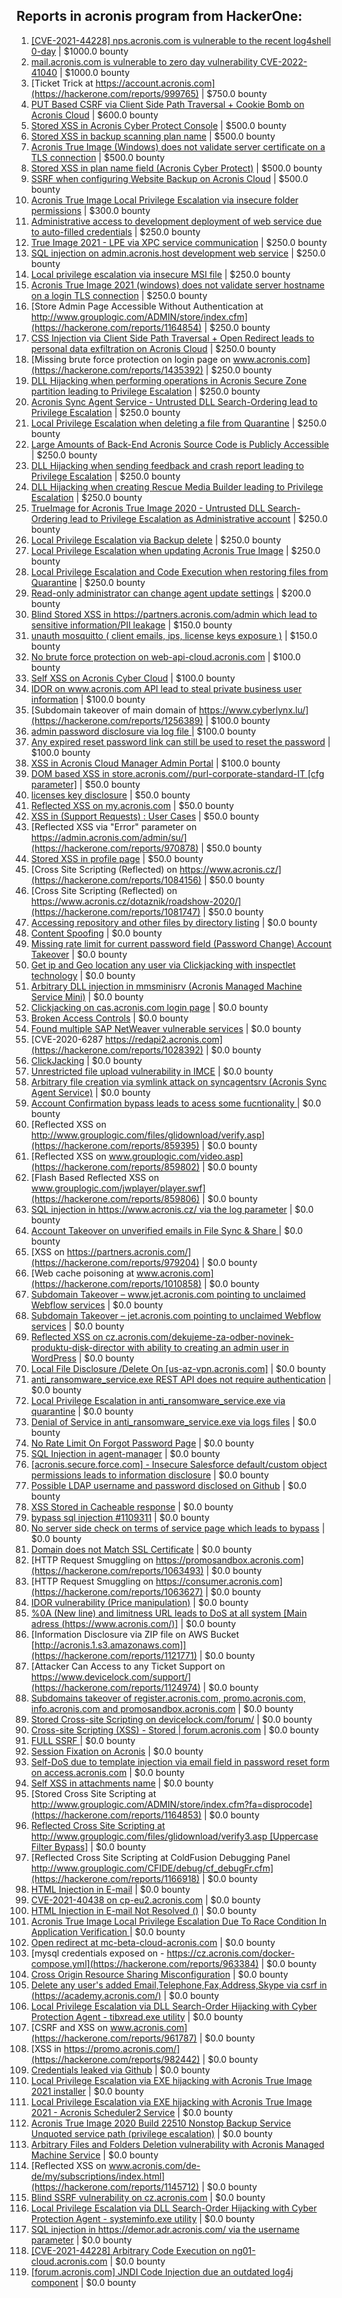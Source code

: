 ## Reports in acronis program from HackerOne:
1. [[CVE-2021-44228] nps.acronis.com is vulnerable to the recent log4shell 0-day](https://hackerone.com/reports/1425474) | $1000.0 bounty
2. [ mail.acronis.com is vulnerable to zero day vulnerability CVE-2022-41040](https://hackerone.com/reports/1719719) | $1000.0 bounty
3. [Ticket Trick at https://account.acronis.com](https://hackerone.com/reports/999765) | $750.0 bounty
4. [PUT Based CSRF via Client Side Path Traversal + Cookie Bomb on Acronis Cloud](https://hackerone.com/reports/1860380) | $600.0 bounty
5. [Stored XSS in Acronis Cyber Protect Console](https://hackerone.com/reports/1064095) | $500.0 bounty
6. [Stored XSS in backup scanning plan name](https://hackerone.com/reports/961046) | $500.0 bounty
7. [Acronis True Image  (Windows) does not validate server certificate on a TLS connection](https://hackerone.com/reports/1056144) | $500.0 bounty
8. [Stored XSS in plan name field (Acronis Cyber Protect)](https://hackerone.com/reports/1940788) | $500.0 bounty
9. [SSRF when configuring Website Backup on Acronis Cloud](https://hackerone.com/reports/1072873) | $500.0 bounty
10. [Acronis True Image Local Privilege Escalation via insecure folder permissions](https://hackerone.com/reports/908162) | $300.0 bounty
11. [Administrative access to development deployment of web service due to auto-filled credentials](https://hackerone.com/reports/923022) | $250.0 bounty
12. [True Image 2021 - LPE via XPC service communication](https://hackerone.com/reports/966494) | $250.0 bounty
13. [SQL injection on admin.acronis.host development web service](https://hackerone.com/reports/923020) | $250.0 bounty
14. [Local privilege escalation via insecure MSI file](https://hackerone.com/reports/1071832) | $250.0 bounty
15. [Acronis True Image 2021 (windows) does not validate server hostname on a login TLS connection](https://hackerone.com/reports/1070533) | $250.0 bounty
16. [Store Admin Page Accessible Without Authentication at http://www.grouplogic.com/ADMIN/store/index.cfm](https://hackerone.com/reports/1164854) | $250.0 bounty
17. [CSS Injection via Client Side Path Traversal + Open Redirect leads to personal data exfiltration on Acronis Cloud](https://hackerone.com/reports/1245165) | $250.0 bounty
18. [Missing brute force protection on login page on www.acronis.com](https://hackerone.com/reports/1435392) | $250.0 bounty
19. [DLL Hijacking when performing operations in Acronis Secure Zone partition leading to Privilege Escalation](https://hackerone.com/reports/1004740) | $250.0 bounty
20. [Acronis Sync Agent Service - Untrusted DLL Search-Ordering lead to Privilege Escalation](https://hackerone.com/reports/924493) | $250.0 bounty
21. [Local Privilege Escalation when deleting a file from Quarantine](https://hackerone.com/reports/983363) | $250.0 bounty
22. [Large Amounts of Back-End Acronis Source Code is Publicly Accessible](https://hackerone.com/reports/1008364) | $250.0 bounty
23. [DLL Hijacking when sending feedback and crash report leading to Privilege Escalation](https://hackerone.com/reports/1008427) | $250.0 bounty
24. [DLL Hijacking when creating Rescue Media Builder leading to Privilege Escalation](https://hackerone.com/reports/1010552) | $250.0 bounty
25. [TrueImage for Acronis True Image 2020 - Untrusted DLL Search-Ordering lead to Privilege Escalation as Administrative account](https://hackerone.com/reports/959017) | $250.0 bounty
26. [Local Privilege Escalation via Backup delete](https://hackerone.com/reports/1003007) | $250.0 bounty
27. [Local Privilege Escalation when updating Acronis True Image](https://hackerone.com/reports/1075449) | $250.0 bounty
28. [Local Privilege Escalation and Code Execution when restoring files from Quarantine](https://hackerone.com/reports/980500) | $250.0 bounty
29. [Read-only administrator can change agent update settings](https://hackerone.com/reports/1538004) | $200.0 bounty
30. [Blind Stored XSS in https://partners.acronis.com/admin which lead to sensitive information/PII leakage](https://hackerone.com/reports/1028820) | $150.0 bounty
31. [unauth mosquitto ( client emails, ips, license keys exposure )](https://hackerone.com/reports/1578574) | $150.0 bounty
32. [No brute force protection on web-api-cloud.acronis.com](https://hackerone.com/reports/972045) | $100.0 bounty
33. [Self XSS on Acronis Cyber Cloud](https://hackerone.com/reports/957229) | $100.0 bounty
34. [IDOR on www.acronis.com API lead to steal private business user information](https://hackerone.com/reports/1182465) | $100.0 bounty
35. [Subdomain takeover of main domain of https://www.cyberlynx.lu/](https://hackerone.com/reports/1256389) | $100.0 bounty
36. [admin password disclosure via log file ](https://hackerone.com/reports/1121972) | $100.0 bounty
37. [Any expired reset password link can still be used to reset the password](https://hackerone.com/reports/1615790) | $100.0 bounty
38. [XSS in Acronis Cloud Manager Admin Portal](https://hackerone.com/reports/1388788) | $100.0 bounty
39. [DOM based XSS in store.acronis.com/<id>/purl-corporate-standard-IT [cfg parameter]](https://hackerone.com/reports/968690) | $50.0 bounty
40. [licenses key disclosure](https://hackerone.com/reports/1079630) | $50.0 bounty
41. [Reflected XSS on my.acronis.com](https://hackerone.com/reports/1168962) | $50.0 bounty
42. [XSS in (Support Requests) : User Cases](https://hackerone.com/reports/961226) | $50.0 bounty
43. [Reflected XSS via "Error" parameter on https://admin.acronis.com/admin/su/](https://hackerone.com/reports/970878) | $50.0 bounty
44. [Stored XSS in profile page](https://hackerone.com/reports/1084183) | $50.0 bounty
45. [Cross Site Scripting (Reflected) on https://www.acronis.cz/](https://hackerone.com/reports/1084156) | $50.0 bounty
46. [Cross Site Scripting (Reflected) on https://www.acronis.cz/dotaznik/roadshow-2020/](https://hackerone.com/reports/1081747) | $50.0 bounty
47. [Accessing repository and other files  by directory listing](https://hackerone.com/reports/798767) | $0.0 bounty
48. [Content Spoofing](https://hackerone.com/reports/841630) | $0.0 bounty
49. [Missing rate limit for current password field (Password Change) Account Takeover](https://hackerone.com/reports/827484) | $0.0 bounty
50. [Get ip and Geo location any user via Clickjacking with inspectlet technology](https://hackerone.com/reports/998555) | $0.0 bounty
51. [Arbitrary DLL injection in mmsminisrv (Acronis Managed Machine Service Mini)](https://hackerone.com/reports/944735) | $0.0 bounty
52. [Clickjacking on cas.acronis.com login page](https://hackerone.com/reports/971234) | $0.0 bounty
53. [Broken Access Controls](https://hackerone.com/reports/833735) | $0.0 bounty
54. [Found multiple SAP NetWeaver vulnerable services](https://hackerone.com/reports/1103212) | $0.0 bounty
55. [CVE-2020-6287  https://redapi2.acronis.com](https://hackerone.com/reports/1028392) | $0.0 bounty
56. [ClickJacking](https://hackerone.com/reports/947690) | $0.0 bounty
57. [Unrestricted file upload vulnerability in IMCE](https://hackerone.com/reports/1121317) | $0.0 bounty
58. [Arbitrary file creation via symlink attack on syncagentsrv (Acronis Sync Agent Service)](https://hackerone.com/reports/945122) | $0.0 bounty
59. [Account Confirmation bypass leads to acess some fucntionality ](https://hackerone.com/reports/1121132) | $0.0 bounty
60. [Reflected XSS on http://www.grouplogic.com/files/glidownload/verify.asp](https://hackerone.com/reports/859395) | $0.0 bounty
61. [Reflected XSS on www.grouplogic.com/video.asp](https://hackerone.com/reports/859802) | $0.0 bounty
62. [Flash Based Reflected XSS on www.grouplogic.com/jwplayer/player.swf](https://hackerone.com/reports/859806) | $0.0 bounty
63. [SQL injection in  https://www.acronis.cz/ via the log parameter](https://hackerone.com/reports/1109311) | $0.0 bounty
64. [ Account Takeover on unverified emails in File Sync & Share ](https://hackerone.com/reports/906790) | $0.0 bounty
65. [XSS on https://partners.acronis.com/](https://hackerone.com/reports/979204) | $0.0 bounty
66. [Web cache poisoning at www.acronis.com](https://hackerone.com/reports/1010858) | $0.0 bounty
67. [Subdomain Takeover – www.jet.acronis.com pointing to unclaimed Webflow services](https://hackerone.com/reports/953719) | $0.0 bounty
68. [Subdomain Takeover – jet.acronis.com pointing to unclaimed Webflow services](https://hackerone.com/reports/952166) | $0.0 bounty
69. [Reflected XSS on cz.acronis.com/dekujeme-za-odber-novinek-produktu-disk-director with ability to creating an admin user in WordPress](https://hackerone.com/reports/935503) | $0.0 bounty
70. [Local File Disclosure /Delete On [us-az-vpn.acronis.com]](https://hackerone.com/reports/924407) | $0.0 bounty
71. [anti_ransomware_service.exe REST API does not require authentication](https://hackerone.com/reports/858608) | $0.0 bounty
72. [Local Privilege Escalation in anti_ransomware_service.exe via quarantine](https://hackerone.com/reports/858598) | $0.0 bounty
73. [Denial of Service in anti_ransomware_service.exe via logs files](https://hackerone.com/reports/858603) | $0.0 bounty
74. [No Rate Limit On Forgot Password Page](https://hackerone.com/reports/1245529) | $0.0 bounty
75. [SQL Injection in agent-manager](https://hackerone.com/reports/962889) | $0.0 bounty
76. [[acronis.secure.force.com] - Insecure Salesforce default/custom object permissions leads to information disclosure](https://hackerone.com/reports/1023572) | $0.0 bounty
77. [Possible LDAP username and password disclosed on Github](https://hackerone.com/reports/1004412) | $0.0 bounty
78. [XSS Stored in Cacheable  response](https://hackerone.com/reports/1011093) | $0.0 bounty
79. [bypass sql injection #1109311](https://hackerone.com/reports/1224660) | $0.0 bounty
80. [No server side check on terms of service page which leads to bypass](https://hackerone.com/reports/1338256) | $0.0 bounty
81. [Domain does not Match SSL Certificate](https://hackerone.com/reports/1341142) | $0.0 bounty
82. [HTTP Request Smuggling on https://promosandbox.acronis.com](https://hackerone.com/reports/1063493) | $0.0 bounty
83. [HTTP Request Smuggling on https://consumer.acronis.com](https://hackerone.com/reports/1063627) | $0.0 bounty
84. [IDOR vulnerability (Price manipulation)](https://hackerone.com/reports/1403176) | $0.0 bounty
85. [%0A (New line) and limitness URL leads to DoS at all system [Main adress (https://www.acronis.com/)]](https://hackerone.com/reports/1382448) | $0.0 bounty
86. [Information Disclosure via ZIP file on AWS Bucket [http://acronis.1.s3.amazonaws.com]](https://hackerone.com/reports/1121771) | $0.0 bounty
87. [Attacker Can Access to any Ticket Support on https://www.devicelock.com/support/](https://hackerone.com/reports/1124974) | $0.0 bounty
88. [Subdomains takeover of  register.acronis.com, promo.acronis.com, info.acronis.com and promosandbox.acronis.com](https://hackerone.com/reports/1018790) | $0.0 bounty
89. [Stored Cross-site Scripting on devicelock.com/forum/](https://hackerone.com/reports/1122513) | $0.0 bounty
90. [Cross-site Scripting (XSS) - Stored | forum.acronis.com](https://hackerone.com/reports/1161241) | $0.0 bounty
91. [FULL SSRF ](https://hackerone.com/reports/1241149) | $0.0 bounty
92. [Session Fixation on Acronis](https://hackerone.com/reports/1486341) | $0.0 bounty
93. [Self-DoS due to template injection via email field in password reset form on access.acronis.com](https://hackerone.com/reports/1265344) | $0.0 bounty
94. [Self XSS in attachments name](https://hackerone.com/reports/1536901) | $0.0 bounty
95. [Stored Cross Site Scripting at http://www.grouplogic.com/ADMIN/store/index.cfm?fa=disprocode](https://hackerone.com/reports/1164853) | $0.0 bounty
96. [Reflected Cross Site Scripting at http://www.grouplogic.com/files/glidownload/verify3.asp [Uppercase Filter Bypass]](https://hackerone.com/reports/1167034) | $0.0 bounty
97. [Reflected Cross Site Scripting at  ColdFusion Debugging Panel  http://www.grouplogic.com/CFIDE/debug/cf_debugFr.cfm](https://hackerone.com/reports/1166918) | $0.0 bounty
98. [HTML Injection in E-mail](https://hackerone.com/reports/1536899) | $0.0 bounty
99. [CVE-2021-40438 on cp-eu2.acronis.com](https://hackerone.com/reports/1370731) | $0.0 bounty
100. [HTML Injection in E-mail Not Resolved ()](https://hackerone.com/reports/1600720) | $0.0 bounty
101. [Acronis True Image Local Privilege Escalation Due To Race Condition In Application Verification ](https://hackerone.com/reports/1251464) | $0.0 bounty
102. [Open redirect at mc-beta-cloud-acronis.com](https://hackerone.com/reports/846389) | $0.0 bounty
103. [mysql credentials exposed on - https://cz.acronis.com/docker-compose.yml](https://hackerone.com/reports/963384) | $0.0 bounty
104. [Cross Origin Resource Sharing Misconfiguration](https://hackerone.com/reports/958459) | $0.0 bounty
105. [Delete any user's added Email,Telephone,Fax,Address,Skype via csrf in (https://academy.acronis.com/)](https://hackerone.com/reports/709537) | $0.0 bounty
106. [Local Privilege Escalation via DLL Search-Order Hijacking with Cyber Protection Agent - tibxread.exe utility](https://hackerone.com/reports/963103) | $0.0 bounty
107. [CSRF and XSS on www.acronis.com](https://hackerone.com/reports/961787) | $0.0 bounty
108. [XSS in https://promo.acronis.com/](https://hackerone.com/reports/982442) | $0.0 bounty
109. [Credentials leaked via Github](https://hackerone.com/reports/1078373) | $0.0 bounty
110. [Local Privilege Escalation via EXE hijacking with Acronis True Image 2021 installer](https://hackerone.com/reports/970739) | $0.0 bounty
111. [Local Privilege Escalation via EXE hijacking with Acronis True Image 2021 - Acronis Scheduler2 Service](https://hackerone.com/reports/971610) | $0.0 bounty
112. [Acronis True Image 2020 Build 22510 Nonstop Backup Service Unquoted service path (privilege escalation)](https://hackerone.com/reports/1083532) | $0.0 bounty
113. [Arbitrary Files and Folders Deletion vulnerability with Acronis Managed Machine Service](https://hackerone.com/reports/959815) | $0.0 bounty
114. [Reflected XSS on www.acronis.com/de-de/my/subscriptions/index.html](https://hackerone.com/reports/1145712) | $0.0 bounty
115. [Blind SSRF vulnerability on cz.acronis.com](https://hackerone.com/reports/1086206) | $0.0 bounty
116. [Local Privilege Escalation via DLL Search-Order Hijacking with Cyber Protection Agent - systeminfo.exe utility](https://hackerone.com/reports/959608) | $0.0 bounty
117. [SQL injection in https://demor.adr.acronis.com/ via the username parameter](https://hackerone.com/reports/1436751) | $0.0 bounty
118. [[CVE-2021-44228] Arbitrary Code Execution on ng01-cloud.acronis.com](https://hackerone.com/reports/1459714) | $0.0 bounty
119. [[forum.acronis.com] JNDI Code Injection due an outdated log4j component](https://hackerone.com/reports/1430622) | $0.0 bounty